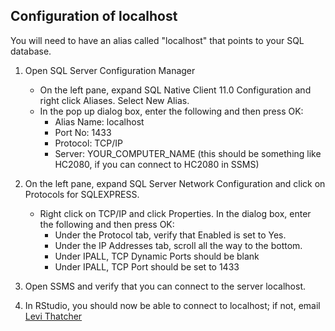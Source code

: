 ## Configuration of localhost

You will need to have an alias called "localhost" that points to your SQL database.

1) Open SQL Server Configuration Manager
   - On the left pane, expand SQL Native Client 11.0 Configuration and right click Aliases. Select New Alias.
   - In the pop up dialog box, enter the following and then press OK:
     - Alias Name: localhost
     - Port No: 1433
     - Protocol: TCP/IP
     - Server: YOUR_COMPUTER_NAME (this should be something like HC2080, if you can connect to HC2080 in SSMS)

2) On the left pane, expand SQL Server Network Configuration and click on Protocols for SQLEXPRESS.
   - Right click on TCP/IP and click Properties. In the dialog box, enter the following and then press OK:
     - Under the Protocol tab, verify that Enabled is set to Yes.
     - Under the IP Addresses tab, scroll all the way to the bottom.
     - Under IPALL, TCP Dynamic Ports should be blank
     - Under IPALL, TCP Port should be set to 1433

3) Open SSMS and verify that you can connect to the server localhost.

4) In RStudio, you should now be able to connect to localhost; if not, email [Levi Thatcher](mailto:levi.thatcher@healthcatalyst.com)
